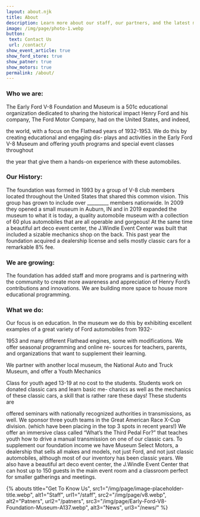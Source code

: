 ```yaml
---
layout: about.njk
title: About
description: Learn more about our staff, our partners, and the latest museum news.
image: /img/page/photo-1.webp
button: 
 text: Contact Us
 url: /contact/
show_event_article: true
show_ford_store: true
show_patner: true
show_motors: true
permalink: /about/
---
```


### Who we are:
The Early Ford V-8 Foundation and Museum is a 501c educational organization dedicated to sharing
the historical impact Henry Ford and his company, The Ford Motor Company, had on the United States, and indeed,

the world, with a focus on the Flathead years of 1932-1953. We do this by creating educational and engaging dis-
plays and activities in the Early Ford V-8 Museum and offering youth programs and special event classes throughout

the year that give them a hands-on experience with these automobiles.

### Our History:
The foundation was formed in 1993 by a group of V-8 club members located throughout the United
States that shared this common vision. This group has grown to include over _________ members nationwide. In
2009 they opened a small museum in Auburn, IN and in 2019 expanded the museum to what it is today, a quality
automobile museum with a collection of 60 plus automobiles that are all operable and gorgeous! At the same time a
beautiful art deco event center, the J.Windle Event Center was built that included a sizable mechanics shop on the
back. This past year the foundation acquired a dealership license and sells mostly classic cars for a remarkable 8%
fee.

### We are growing:
The foundation has added staff and more programs and is partnering with the community to create
more awareness and appreciation of Henry Ford’s contributions and innovations. We are building more space to
house more educational programming.

### What we do:
Our focus is on education.
In the museum we do this by exhibiting excellent examples of a great variety of Ford automobiles from 1932-

1953 and many different Flathead engines, some with modifications. We offer seasonal programming and online re-
sources for teachers, parents, and organizations that want to supplement their learning.

We partner with another local museum, the National Auto and Truck Museum, and offer a Youth Mechanics

Class for youth aged 13-19 at no cost to the students. Students work on donated classic cars and learn basic me-
chanics as well as the mechanics of these classic cars, a skill that is rather rare these days! These students are

offered seminars with nationally recognized authorities in transmissions, as well.
We sponsor three youth teams in the Great American Race X-Cup division. (which have been placing in the
top 3 spots in recent years!)
We offer an immersive class called “What’s the Third Pedal For?” that teaches youth how to drive a manual
transmission on one of our classic cars.
To supplement our foundation income we have Museum Select Motors, a dealership that sells all makes and
models, not just Ford, and not just classic automobiles, although most of our inventory has been classic years.
We also have a beautiful art deco event center, the J.Windle Event Center that can host up to 150 guests in
the main event room and a classroom perfect for smaller gatherings and meetings.

{% abouts 
  title="Get To Know Us",
  src1="/img/page/image-placeholder-title.webp",
  alt1="Staff",
  url1="/staff",
  src2="/img/page/v8.webp",
  alt2="Patners",
  url2="/patners",
  src3="/img/page/Early-Ford-V8-Foundation-Museum-A137.webp",
  alt3="News",
  url3="/news/"
%}

